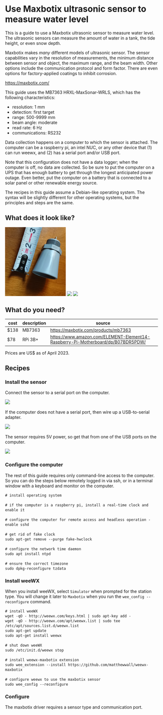 # Use Maxbotix ultrasonic sensor to measure water level

This is a guide to use a Maxbotix ultrasonic sensor to measure water level.  The ultrasonic sensors can measure the amount of water in a tank, the tide height, or even snow depth.

Maxbotix makes *many* different models of ultrasonic sensor.  The sensor capabilities vary in the resolution of measurements, the minimum distance between sensor and object, the maximum range, and the beam width.  Other options include the communication protocol and form factor.  There are even options for factory-applied coatings to inhibit corrosion.

https://maxbotix.com/

This guide uses the MB7363 HRXL-MaxSonar-WRLS, which has the following characteristics:
* resolution: 1 mm
* detection: first target
* range: 500-9999 mm
* beam angle: moderate
* read rate: 6 Hz
* communications: RS232

Data collection happens on a computer to which the sensor is attached.  The computer can be a raspberry pi, an intel NUC, or any other device that (1) can run weewx, and (2) has a serial port and/or USB port.

Note that this configuration does not have a data logger; when the computer is off, no data are collected.  So be sure to put the computer on a UPS that has enough battery to get through the longest anticipated power outage.  Even better, put the computer on a battery that is connected to a solar panel or other renewable energy source.

The recipes in this guide assume a Debian-like operating system.  The syntax will be slightly different for other operating systems, but the principles and steps are the same.

## What does it look like?

<img src="maxbotix-recipe/MB7363.png" width="200">
<img src="maxbotix-recipe/tide-sensor.png" width="200">
<img src="maxbotix-recipe/tank-sensor.png" width="200">

## What do you need?

| cost | description | source |
|---|---|---|
| $138 | MB7363 | https://maxbotix.com/products/mb7363 |
| $78 | RPi 3B+ | https://www.amazon.com/ELEMENT-Element14-Raspberry-Pi-Motherboard/dp/B07BDR5PDW/ |

Prices are US$ as of April 2023.

## Recipes

### Install the sensor

Connect the sensor to a serial port on the computer.

<img src="maxbotix-recipe/serial-port-pinout.png" width="200">

If the computer does not have a serial port, then wire up a USB-to-serial adapter.

<img src="maxbotix-recipe/usb-serial-pinout.png" width="200">

The sensor requires 5V power, so get that from one of the USB ports on the computer.

<img src="maxbotix-recipe/sensor-power.png" width="200">

### Configure the computer

The rest of this guide requires only command-line access to the computer.  So you can do the steps below remotely logged in via ssh, or in a terminal window with a keyboard and monitor on the computer.

```
# install operating system

# if the computer is a raspberry pi, install a real-time clock and enable it

# configure the computer for remote access and headless operation - enable sshd

# get rid of fake clock
sudo apt-get remove --purge fake-hwclock

# configure the network time daemon
sudo apt install ntpd

# ensure the correct timezone
sudo dpkg-reconfigure tzdata
```

### Install weeWX

When you install weeWX, select `Simulator` when prompted for the station type.  You will change it later to `Maxbotix` when you run the `wee_config --reconfigure` command.
```
# install weeWX
wget -qO - http://weewx.com/keys.html | sudo apt-key add -
wget -qO - http://weewx.com/apt/weewx.list | sudo tee /etc/apt/sources.list.d/weewx.list
sudo apt-get update
sudo apt-get install weewx

# shut down weeWX
sudo /etc/init.d/weewx stop

# install weewx-maxbotix extension
sudo wee_extension --install https://github.com/matthewwall/weewx-maxbotix

# configure weewx to use the maxbotix sensor
sudo wee_config --reconfigure
```

### Configure

The maxbotix driver requires a sensor type and communication port.
